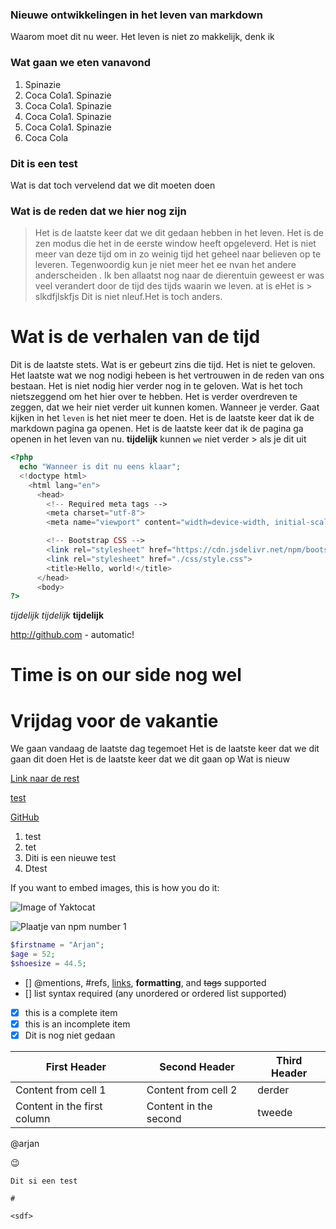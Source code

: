 ### Nieuwe ontwikkelingen in het leven van markdown
Waarom moet dit nu weer. Het leven is niet zo makkelijk, denk ik

### Wat gaan we eten vanavond
1. Spinazie
1. Coca Cola1. Spinazie
1. Coca Cola1. Spinazie
1. Coca Cola1. Spinazie
1. Coca Cola1. Spinazie
1. Coca Cola

### Dit is een test
Wat is dat toch vervelend dat we dit moeten doen

### Wat is de reden dat we hier nog zijn
>Het is de laatste keer dat we dit gedaan hebben in het leven. Het is de zen modus die het in de eerste window heeft opgeleverd. Het is niet meer van deze tijd om in zo weinig tijd het geheel naar believen op te leveren. Tegenwoordig kun je niet meer het ee nvan het andere anderscheiden . Ik ben allaatst nog naar de dierentuin geweest er was veel verandert door de tijd des tijds waarin we leven. at is eHet is > slkdfjlskfjs Dit is niet nleuf.Het is toch anders.

# Wat is de verhalen van de tijd
Dit is de laatste stets. Wat is er gebeurt zins die tijd. Het is niet te geloven. Het laatste wat we nog nodigi hebeen is het vertrouwen in de reden van ons bestaan.
Het is niet nodig hier verder nog in te geloven. Wat is het toch nietszeggend om het hier over te hebben. Het is verder overdreven te zeggen, dat we heir niet verder uit kunnen komen. Wanneer je verder. Gaat kijken in het `leven` is het niet meer te doen. Het is de laatste keer dat ik de markdown pagina ga openen. Het is de laatste keer dat ik de pagina ga openen in het leven van nu. __tijdelijk__ kunnen `we` niet verder > als je dit uit
``` php
<?php
  echo "Wanneer is dit nu eens klaar";
  <!doctype html>
    <html lang="en">
      <head>
        <!-- Required meta tags -->
        <meta charset="utf-8">
        <meta name="viewport" content="width=device-width, initial-scale=1, shrink-to-fit=no">

        <!-- Bootstrap CSS -->
        <link rel="stylesheet" href="https://cdn.jsdelivr.net/npm/bootstrap@4.5.3/dist/css/bootstrap.min.css" integrity="sha384-TX8t27EcRE3e/ihU7zmQxVncDAy5uIKz4rEkgIXeMed4M0jlfIDPvg6uqKI2xXr2" crossorigin="anonymous">
        <link rel="stylesheet" href="./css/style.css">
        <title>Hello, world!</title>
      </head>
      <body>
?>
```

_tijdelijk_
*tijdelijk*
**tijdelijk**

http://github.com - automatic! 

# Time is on our side nog wel

# Vrijdag voor de vakantie
We gaan vandaag de laatste dag tegemoet
Het is de laatste keer dat we dit gaan dit doen
Het is de laatste keer dat we dit gaan op
Wat is nieuw


[Link naar de rest](https://guides.github.com/features/mastering-markdown/)

[test](https://guides.github.com/features/mastering-markdown/)


[GitHub](http://github.com)

1. test
1. tet
  1. Diti is een nieuwe test
  1. Dtest


If you want to embed images, this is how you do it:

![Image of Yaktocat](https://octodex.github.com/images/yaktocat.png)

![Plaatje van npm number 1](https://cdn-media-1.freecodecamp.org/images/1*Ukvg75zwIh7eZn35s8bs3g.png)
```php
$firstname = "Arjan";
$age = 52;
$shoesize = 44.5;
```


- [] @mentions, #refs, [links](), **formatting**, and <del>tags</del> supported
- [] list syntax required (any unordered or ordered list supported)
- [x] this is a complete item
- [x] this is an incomplete item
- [x] Dit is nog niet gedaan

First Header | Second Header | Third Header
--- | --- | ---
Content from cell 1 | Content from cell 2 | derder
Content in the first column | Content in the second  | tweede



@arjan

:wink:

`Dit si een test`

`#`



`<sdf>` 




